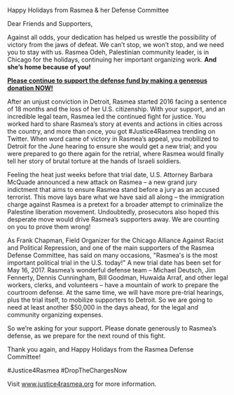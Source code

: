 Happy Holidays from Rasmea & her Defense Committee

Dear Friends and Supporters,
  
Against all odds, your dedication has helped us wrestle the possibility of victory from the jaws of defeat. We can’t stop, we won’t stop, and we need you to stay with us. Rasmea Odeh, Palestinian community leader, is in Chicago for the holidays, continuing her important organizing work. **And she’s home because of you!**
  
**[Please continue to support the defense fund by making a generous donation NOW!](http://justice4rasmea.org/donate/)**
  
After an unjust conviction in Detroit, Rasmea started 2016 facing a sentence of 18 months and the loss of her U.S. citizenship. With your support, and an incredible legal team, Rasmea led the continued fight for justice. You worked hard to share Rasmea’s story at events and actions in cities across the country, and more than once, you got #Justice4Rasmea trending on Twitter. When word came of victory in Rasmea’s appeal, you mobilized to Detroit for the June hearing to ensure she would get a new trial; and you were prepared to go there again for the retrial, where Rasmea would finally tell her story of brutal torture at the hands of Israeli soldiers.
  
Feeling the heat just weeks before that trial date, U.S. Attorney Barbara McQuade announced a new attack on Rasmea – a new grand jury indictment that aims to ensure Rasmea stand before a jury as an accused terrorist. This move lays bare what we have said all along – the immigration charge against Rasmea is a pretext for a broader attempt to criminalize the Palestine liberation movement. Undoubtedly, prosecutors also hoped this desperate move would drive Rasmea’s supporters away. We are counting on you to prove them wrong!
  
As Frank Chapman, Field Organizer for the Chicago Alliance Against Racist and Political Repression, and one of the main supporters of the Rasmea Defense Committee, has said on many occasions, "Rasmea's is the most important political trial in the U.S. today!" A new trial date has been set for May 16, 2017. Rasmea’s wonderful defense team – Michael Deutsch, Jim Fennerty, Dennis Cunningham, Bill Goodman, Huwaida Arraf, and other legal workers, clerks, and volunteers – have a mountain of work to prepare the courtroom defense. At the same time, we will have more pre-trial hearings, plus the trial itself, to mobilize supporters to Detroit.  So we are going to need at least another $50,000 in the days ahead, for the legal and community organizing expenses.
  
So we’re asking for your support. Please donate generously to Rasmea’s defense, as we prepare for the next round of this fight.

Thank you again, and Happy Holidays from the Rasmea Defense Committee! 
  
#Justice4Rasmea
#DropTheChargesNow

Visit www.justice4rasmea.org for more information.
